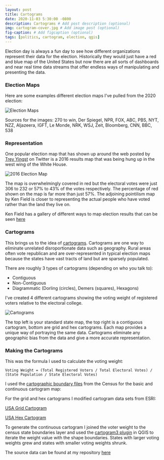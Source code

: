 ```yaml
---
layout: post
title: Cartograms
date: 2020-11-03 5:30:00 -0800
description: Cartograms # Add post description (optional)
img: cartogram-cover.jpg # Add image post (optional)
fig-caption: # Add figcaption (optional)
tags: [politics, cartogram, election, qgis]
---
```


Election day is always a fun day to see how different organizations represent their data for the election. Historically they would just have a red and blue map of the United States but now there are all sorts of dashboards and near real time data streams that offer endless ways of manipulating and presenting the data. 

### Election Maps

Here are some examples different election maps I've pulled from the 2020 election:

![Election Maps]({{site.baseurl}}/assets/img/cartogram-election-maps.jpg)

Sources for the images: 270 to win, Der Spiegel, NPR, FOX, ABC, PBS, NYT, NZZ, Aljazeera, IGFT, Le Monde, NRK, WSJ, Zeit, Bloomberg, CNN, BBC, 538

### Representation

One popular election map that has shown up around the web posted by [Trey Yingst](https://twitter.com/treyyingst/status/862669407868391424?lang=en) on Twitter is a 2016 results map that was being hung up in the west wing of the White House. 

![2016 Election Map]({{site.baseurl}}/assets/img/cartogram-2016-election-map.jpg)

The map is overwhelmingly covered in red but the electoral votes were just 306 to 232 or 57% to 43% of the votes respectively. The percentage of red shown on the map is far more than just 57%. The adjoining pointilism map by Ken Field is closer to representing the actual people who have voted rather than the land they live on.

Ken Field has a gallery of different ways to map election results that can be seen [here](https://www.arcgis.com/apps/MinimalGallery/index.html?appid=b3d1fe0e8814480993ff5ad8d0c62c32)

### Cartograms

This brings us to the idea of [cartograms](https://www.gislounge.com/area-cartograms-explored/). Cartograms are one way to eliminate unrelated disroportionate data such as geography. Rural areas often vote republican and are over-represented in typical election maps because the states have vast tracts of land but are sparsely populated.

There are roughly 3 types of cartograms (depending on who you talk to):

- Contiguous
- Non-Contiguous
- Diagrammatic (Dorling (circles), Demers (squares), Hexagons)

I've created 4 different cartograms showing the voting weight of registered voters relative to the electoral college.

![Cartograms]({{site.baseurl}}/assets/img/cartograms.jpg)

The top left is your standard state map, the top right is a contiguous cartogram, bottom are grid and hex cartograms. Each map provides a unique way of portraying the same data. Cartograms eliminate any geographic bias from the data and give a more accurate representation.

### Making the Cartograms

This was the formula I used to calculate the voting weight:

```
Voting Weight = (Total Registered Voters / Total Electoral Votes) / (State Population / State Electoral Votes)
```
I used the [cartographic boundary files](https://www.census.gov/geographies/mapping-files/time-series/geo/carto-boundary-file.html) from the Census for the basic and continuous cartogram map:

For the grid and hex cartograms I modified cartogram data sets from ESRI:

[USA Grid Cartogram](https://esribizteam.maps.arcgis.com/home/item.html?id=10d06e7dbf9a4091bf9e3feadbb180ae)

[USA Hex Cartogram](https://esribizteam.maps.arcgis.com/home/item.html?id=15d500e21356461cb78cddc105408b26)

To generate the continuous cartogram I joined the voter weight to the census state boundaries layer and used the [cartogram3 plugin](https://github.com/austromorph/cartogram3) in QGIS to iterate the weight value with the shape boundaries. States with larger voting weights grew and states with smaller voting weights shrunk.

The source data can be found at my repository [here](https://github.com/anthonyblackham/cartograms)
